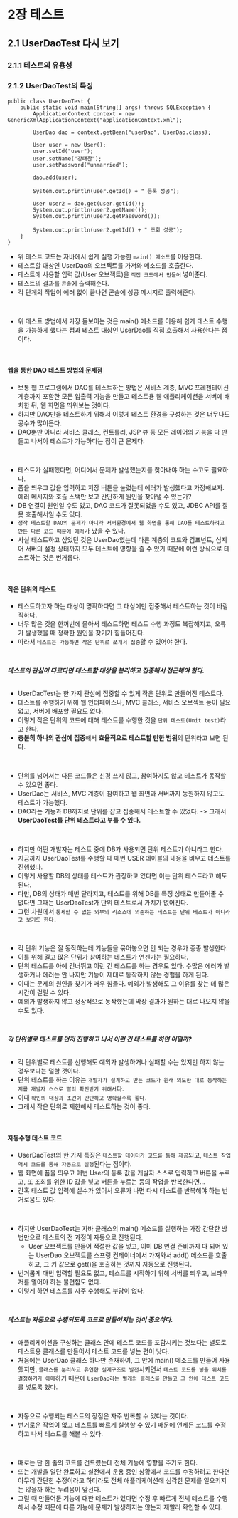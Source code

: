 # 2장 테스트

## 2.1 UserDaoTest 다시 보기
### 2.1.1 테스트의 유용성



### 2.1.2 UserDaoTest의 특징
```
public class UserDaoTest {
    public static void main(String[] args) throws SQLException {
        ApplicationContext context = new GenericXmlApplicationContext("applicationContext.xml");

        UserDao dao = context.getBean("userDao", UserDao.class);

        User user = new User();
        user.setId("user");
        user.setName("강태찬");
        user.setPassword("unmarried");

        dao.add(user);

        System.out.println(user.getId() + " 등록 성공");

        User user2 = dao.get(user.getId());
        System.out.println(user2.getName());
        System.out.println(user2.getPassword());

        System.out.println(user2.getId() + " 조회 성공");    
    }
}
```

- 위 테스트 코드는 자바에서 쉽게 실행 가능한 `main() 메소드`를 이용한다.
- 테스트할 대상인 UserDao의 오브젝트를 가져와 메소드를 호출한다.
- 테스트에 사용할 입력 값(User 오브젝트)을 `직접 코드에서 만들어` 넣어준다.
- 테스트의 결과를 `콘솔`에 출력해준다.
- 각 단계의 작업이 에러 없이 끝나면 콘솔에 성공 메시지로 출력해준다.
<br/>

- 위 테스트 방법에서 가장 돋보이는 것은 main() 메소드를 이용해 쉽게 테스트 수행을 가능하게 했다는 점과 테스트 대상인 UserDao를 직접 호출해서 사용한다는 점이다.
<br/>



#### 웹을 통한 DAO 테스트 방법의 문제점
- 보통 웹 프로그램에서 DAO를 테스트하는 방법은 서비스 계층, MVC 프레젠테이션 계층까지 포함한 모든 입출력 기능을 만들고 테스트용 웹 애플리케이션을 서버에 배치한 뒤, 웹 화면을 띄워보는 것이다.
- 하지만 DAO만을 테스트하기 위해서 이렇게 테스트 환경을 구성하는 것은 너무나도 공수가 많이든다.
- DAO뿐만 아니라 서비스 클래스, 컨트롤러, JSP 뷰 등 모든 레이어의 기능을 다 만들고 나서야 테스트가 가능하다는 점이 큰 문제다.
<br/>

- 테스트가 실패했다면, 어디에서 문제가 발생했는지를 찾아내야 하는 수고도 필요하다.
- 폼을 띄우고 값을 입력하고 저장 버튼을 눌렀는데 에러가 발생했다고 가정해보자. 에러 메시지와 호출 스택만 보고 간단하게 원인을 찾아낼 수 있는가?
- DB 연결이 원인일 수도 있고, DAO 코드가 잘못되었을 수도 있고, JDBC API를 잘못 호출해서일 수도 있다.
- `정작 테스트할 DAO의 문제가 아니라 서버환경에서 웹 화면을 통해 DAO를 테스트하려고 만든 다른 코드 때문에 에러`가 났을 수 있다.
- 사실 테스트하고 싶었던 것은 UserDao였는데 다른 계층의 코드와 컴포넌트, 심지어 서버의 설정 상태까지 모두 테스트에 영향을 줄 수 있기 때문에 이런 방식으로 테스트하는 것은 번거롭다.
<br/>



#### 작은 단위의 테스트
- 테스트하고자 하는 대상이 명확하다면 그 대상에만 집중해서 테스트하는 것이 바람직하다.
- 너무 많은 것을 한꺼번에 몰아서 테스트하면 테스트 수행 과정도 복잡해지고, 오류가 발생했을 때 정확한 원인을 찾기가 힘들어진다.
- 따라서 `테스트는 가능하면 작은 단위로 쪼개서 집중`할 수 있어야 한다.
<br/>

***테스트의 관심이 다르다면 테스트할 대상을 분리하고 집중해서 접근해야 한다.***
<br/><br/>

- UserDaoTest는 한 가지 관심에 집중할 수 있게 작은 단위로 만들어진 테스트다.
- 테스트를 수행하기 위해 웹 인터페이스나, MVC 클래스, 서비스 오브젝트 등이 필요 없고, 서버에 배포할 필요도 없다.
- 이렇게 작은 단위의 코드에 대해 테스트를 수행한 것을 `단위 테스트(Unit test)`라고 한다.
- **충분히 하나의 관심에 집중**해서 **효율적으로 테스트할 만한 범위**의 단위라고 보면 된다.
<br/>

- 단위를 넘어서는 다른 코드들은 신경 쓰지 않고, 참여하지도 않고 테스트가 동작할 수 있으면 좋다.
- UserDao는 서비스, MVC 계층이 참여하고 웹 화면과 서버까지 동원하지 않고도 테스트가 가능했다.
- DAO라는 기능과 DB까지로 단위를 잡고 집중해서 테스트할 수 있었다. -> 그래서 **UserDaoTest를 단위 테스트라고 부를 수 있다.**
<br/>

- 하지만 어떤 개발자는 테스트 중에 DB가 사용되면 단위 테스트가 아니라고 한다.
- 지금까지 UserDaoTest를 수행할 때 매번 USER 테이블의 내용을 비우고 테스트를 진행했다.
- 이렇게 사용할 DB의 상태를 테스트가 관장하고 있다면 이는 단위 테스트라고 해도 된다.
- 다만, DB의 상태가 매번 달라지고, 테스트를 위해 DB를 특정 상태로 만들어줄 수 없다면 그때는 UserDaoTest가 단위 테스트로서 가치가 없어진다.
- 그런 차원에서 `통제할 수 없는 외부의 리소스에 의존하는 테스트는 단위 테스트가 아니라고 보기도 한다.`
<br/>

- 각 단위 기능은 잘 동작하는데 기능들을 묶어놓으면 안 되는 경우가 종종 발생한다.
- 이를 위해 길고 많은 단위가 참여하는 테스트가 언젠가는 필요하다.
- 단위 테스트를 아예 건너뛰고 이런 긴 테스트를 하는 경우도 있다. 수많은 에러가 발생하거나 에러는 안 나지만 기능이 제대로 동작하지 않는 경험을 하게 된다.
- 이때는 문제의 원인을 찾기가 매우 힘들다. 예외가 발생해도 그 이유를 찾는 데 많은 시간이 걸릴 수 있다.
- 예외가 발생하지 않고 정상적으로 동작했는데 막상 결과가 원하는 대로 나오지 않을 수도 있다.
<br/>

***각 단위별로 테스트를 먼저 진행하고 나서 이런 긴 테스트를 하면 어떨까?***
<br/><br/>

- 각 단위별로 테스트를 선행해도 예외가 발생하거나 실패할 수는 있지만 하지 않는 경우보다는 덜할 것이다.
- 단위 테스트를 하는 이유는 `개발자가 설계하고 만든 코드가 원래 의도한 대로 동작하는지를 개발자 스스로 빨리 확인받기 위해서`다.
- 이때 `확인의 대상과 조건이 간단하고 명확할수록 좋다.`
- 그래서 작은 단위로 제한해서 테스트하는 것이 좋다.
<br/>



#### 자동수행 테스트 코드
- UserDaoTest의 한 가지 특징은 `테스트할 데이터가 코드를 통해 제공`되고, `테스트 작업 역시 코드를 통해 자동으로 실행`된다는 점이다.
- 웹 화면에 폼을 띄우고 매번 User의 등록 값을 개발자 스스로 입력하고 버튼을 누르고, 또 조회를 위한 ID 값을 넣고 버튼을 누르는 등의 작업을 반복한다면...
- 간혹 테스트 값 입력에 실수가 있어서 오류가 나면 다시 테스트를 반복해야 하는 번거로움도 있다.
<br/>

- 하지만 UserDaoTest는 자바 클래스의 main() 메소드를 실행하는 가장 간단한 방법만으로 테스트의 전 과정이 자동으로 진행된다.
    - User 오브젝트를 만들어 적절한 값을 넣고, 이미 DB 연결 준비까지 다 되어 있는 UserDao 오브젝트를 스프링 컨테이너에서 가져와서 add() 메소드를 호출하고, 그 키 값으로 get()을 호출하는 것까지 자동으로 진행된다.
- 번거롭게 매번 입력할 필요도 없고, 테스트를 시작하기 위해 서버를 띄우고, 브라우저를 열어야 하는 불편함도 없다.
- 이렇게 하면 테스트를 자주 수행해도 부담이 없다.
<br/>

***테스트는 자동으로 수행되도록 코드로 만들어지는 것이 중요하다.***
<br/><br/>

- 애플리케이션을 구성하는 클래스 안에 테스트 코드를 포함시키는 것보다는 별도로 테스트용 클래스를 만들어서 테스트 코드를 넣는 편이 낫다.
- 처음에는 UserDao 클래스 하나만 존재하여, 그 안에 main() 메소드를 만들어 사용했지만, `클래스를 분리하고 유연한 설계구조로 발전`시키면서 `테스트 코드를 넣을 위치를 결정하기가 애매`하기 때문에 `UserDao라는 별개의 클래스를 만들고 그 안에 테스트 코드`를 넣도록 했다.
<br/>

- 자동으로 수행되는 테스트의 장점은 자주 반복할 수 있다는 것이다.
- 번거로운 작업이 없고 테스트를 빠르게 실행할 수 있기 때문에 언제든 코드를 수정하고 나서 테스트를 해볼 수 있다.
<br/>

- 때로는 단 한 줄의 코드를 건드렸는데 전체 기능에 영향을 주기도 한다.
- 또는 개발을 일단 완료하고 실전에서 운용 중인 상황에서 코드를 수정하려고 한다면 아무리 간단한 수정이라고 하더라도 전체 애플리케이션에 심각한 문제를 일으키지는 않을까 하는 두려움이 앞선다.
- 그럴 때 만들어둔 기능에 대한 테스트가 있다면 수정 후 빠르게 전체 테스트를 수행해서 수정 때문에 다른 기능에 문제가 발생하지는 않는지 재빨리 확인할 수 있다.

